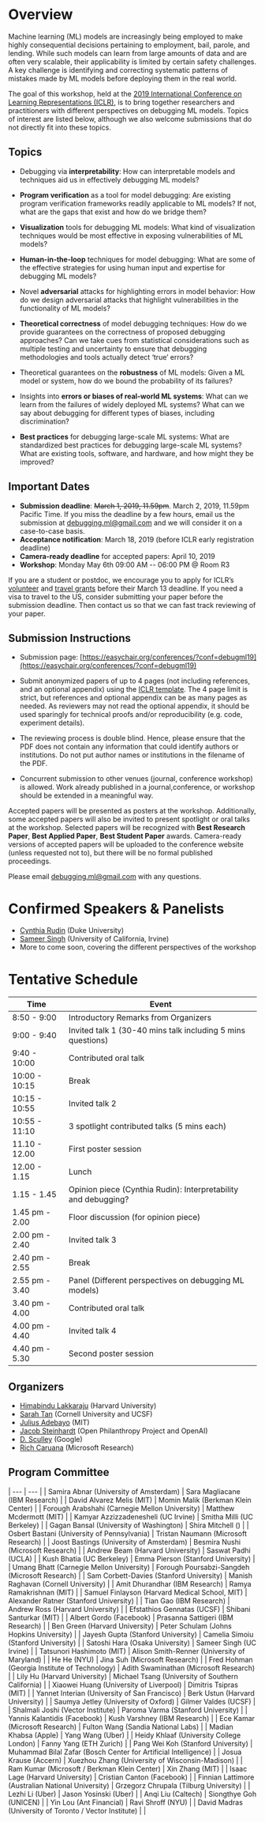 # Overview
Machine learning (ML) models are increasingly being employed to make highly consequential decisions pertaining to employment, bail, parole, and lending. While such models can learn from large amounts of data and are often very scalable, their applicability is limited by certain safety challenges. A key challenge is identifying and correcting systematic patterns of mistakes made by ML models before deploying them in the real world.

The goal of this workshop, held at the [2019 International Conference on Learning Representations (ICLR)](https://iclr.cc/), is to bring together researchers and practitioners with different perspectives on debugging ML models. Topics of interest are listed below, although we also welcome submissions that do not directly fit into these topics.

## Topics
- Debugging via **interpretability**: How can interpretable models and techniques aid us in effectively debugging ML models?

- **Program verification** as a tool for model debugging: Are existing program verification frameworks readily applicable to ML models? If not, what are the gaps that exist and how do we bridge them?

- **Visualization** tools for debugging ML models: What kind of visualization techniques would be most effective in exposing vulnerabilities of ML models?

- **Human-in-the-loop** techniques for model debugging: What are some of the effective strategies for using human input and expertise for debugging ML models?

- Novel **adversarial** attacks for highlighting errors in model behavior: How do we design adversarial attacks that highlight vulnerabilities in the functionality of ML models?

- **Theoretical correctness** of model debugging techniques: How do we provide guarantees on the correctness of proposed debugging approaches? Can we take cues from statistical considerations such as multiple testing and uncertainty to ensure that debugging methodologies and tools actually detect ‘true’ errors?

- Theoretical guarantees on the **robustness** of ML models: Given a ML model or system, how do we bound the probability of its failures?

- Insights into **errors or biases of real-world ML systems**: What can we learn from the failures of widely deployed ML systems? What can we say about debugging for different types of biases, including discrimination? 

- **Best practices** for debugging large-scale ML systems: What are standardized best practices for debugging large-scale ML systems? What are existing tools, software, and hardware, and how might they be improved? 

## Important Dates
- **Submission deadline**: ~~March 1, 2019, 11.59pm~~. March 2, 2019, 11.59pm Pacific Time. If you miss the deadline by a few hours, email us the submission at debugging.ml@gmail.com and we will consider it on a case-to-case basis. 
- **Acceptance notification**: March 18, 2019 (before ICLR early registration deadline)
- **Camera-ready deadline** for accepted papers: April 10, 2019
- **Workshop**: Monday May 6th 09:00 AM -- 06:00 PM @ Room R3

If you are a student or postdoc, we encourage you to apply for ICLR’s [volunteer](https://iclr.cc/accounts/login/?next=/Volunteers/volunteerapplication) and [travel grants](https://iclr.cc/accounts/login/?next=/TravelApplication) before their March 13 deadline. If you need a visa to travel to the US, consider submitting your paper before the submission deadline. Then contact us so that we can fast track reviewing of your paper. 

## Submission Instructions
- Submission page: [https://easychair.org/conferences/?conf=debugml19](https://easychair.org/conferences/?conf=debugml19)

- Submit anonymized papers of up to 4 pages (not including references, and an optional appendix) using the [ICLR template](https://iclr.cc/Conferences/2019/CallForPapers). The 4 page limit is strict, but references and optional appendix can be as many pages as needed. As reviewers may not read the optional appendix, it should be used sparingly for technical proofs and/or reproducibility (e.g. code, experiment details). 

- The reviewing process is double blind. Hence, please ensure that the PDF does not contain any information that could identify authors or institutions. Do not put author names or institutions in the filename of the PDF. 

- Concurrent submission to other venues (journal, conference workshop) is allowed. Work already published in a journal,conference, or workshop should be extended in a meaningful way. 

Accepted papers will be presented as posters at the workshop. Additionally, some accepted papers will also be invited to present spotlight or oral talks at the workshop. Selected papers will be recognized with **Best Research Paper**, **Best Applied Paper**, **Best Student Paper** awards. Camera-ready versions of accepted papers will be uploaded to the conference website (unless requested not to), but there will be no formal published proceedings. 

Please email [debugging.ml@gmail.com](mailto:debugging.ml@gmail.com) with any questions.

# Confirmed Speakers & Panelists
- [Cynthia Rudin](https://users.cs.duke.edu/~cynthia/) (Duke University)
- [Sameer Singh](http://sameersingh.org/) (University of California, Irvine)
- More to come soon, covering the different perspectives of the workshop

# Tentative Schedule

| Time | Event |
| --- | --- |
| 8:50 - 9:00 | Introductory Remarks from Organizers |
| 9:00 - 9:40 | Invited talk 1 (30-40 mins talk including 5 mins questions) |
| 9:40 - 10:00 | Contributed oral talk |
| 10:00 - 10:15 | Break |
| 10:15 - 10:55 | Invited talk 2 |
| 10:55 - 11:10 | 3 spotlight contributed talks (5 mins each) |
| 11.10 - 12.00 | First poster session |
| 12.00 - 1.15 | Lunch |
| 1.15 - 1.45 | Opinion piece (Cynthia Rudin): Interpretability and debugging? | 
| 1.45 pm - 2.00 | Floor discussion (for opinion piece) | 
| 2.00 pm - 2.40 | Invited talk 3 |
| 2.40 pm - 2.55 | Break |
| 2.55 pm - 3.40 | Panel (Different perspectives on debugging ML models) |
| 3.40 pm - 4.00 | Contributed oral talk |
| 4.00 pm - 4.40 | Invited talk 4 |
| 4.40 pm - 5.30 | Second poster session |

## Organizers
- [Himabindu Lakkaraju](https://web.stanford.edu/~himalv/) (Harvard University)
- [Sarah Tan](https://shftan.github.io/) (Cornell University and UCSF)
- [Julius Adebayo](http://juliusadebayo.com/) (MIT)
- [Jacob Steinhardt](https://cs.stanford.edu/~jsteinhardt/) (Open Philanthropy Project and OpenAI)
- [D. Sculley](https://www.eecs.tufts.edu/~dsculley/) (Google)
- [Rich Caruana](https://www.microsoft.com/en-us/research/people/rcaruana/) (Microsoft Research)

## Program Committee

| --- | --- |
| Samira Abnar (University of Amsterdam) | Sara Magliacane (IBM Research) |
| David Alvarez Melis (MIT) | Momin Malik (Berkman Klein Center) |
| Forough Arabshahi (Carnegie Mellon University) | Matthew Mcdermott (MIT) |
| Kamyar Azzizzadenesheli (UC Irvine) | Smitha Milli (UC Berkeley) |
| Gagan Bansal (University of Washington) | Shira Mitchell () |
| Osbert Bastani (University of Pennsylvania) | Tristan Naumann (Microsoft Research) |
| Joost Bastings (University of Amsterdam) | Besmira Nushi (Microsoft Research) |
| Andrew Beam (Harvard University) | Saswat Padhi (UCLA) |
| Kush Bhatia (UC Berkeley) | Emma Pierson (Stanford University) |
| Umang Bhatt (Carnegie Mellon University) | Forough Poursabzi-Sangdeh (Microsoft Research) |
| Sam Corbett-Davies (Stanford University) | Manish Raghavan (Cornell University) |
| Amit Dhurandhar (IBM Research) | Ramya Ramakrishnan (MIT) |
| Samuel Finlayson (Harvard Medical School, MIT) | Alexander Ratner (Stanford University) |
| Tian Gao (IBM Research) | Andrew Ross (Harvard University) |
| Efstathios Gennatas (UCSF) | Shibani Santurkar (MIT) |
| Albert Gordo (Facebook) | Prasanna Sattigeri (IBM Research) |
| Ben Green (Harvard University) | Peter Schulam (Johns Hopkins University) |
| Jayesh Gupta (Stanford University) | Camelia Simoiu (Stanford University) |
| Satoshi Hara (Osaka University) | Sameer Singh (UC Irvine) |
| Tatsunori Hashimoto (MIT) | Alison Smith-Renner (University of Maryland) |
| He He (NYU) | Jina Suh (Microsoft Research) |
| Fred Hohman (Georgia Institute of Technology) | Adith Swaminathan (Microsoft Research) |
| Lily Hu (Harvard University) | Michael Tsang (University of Southern California) |
| Xiaowei Huang (University of Liverpool) | Dimitris Tsipras (MIT) |
| Yannet Interian (University of San Francisco) | Berk Ustun (Harvard University) |
| Saumya Jetley (University of Oxford) | Gilmer Valdes (UCSF) |
| Shalmali Joshi (Vector Institute) | Paroma Varma (Stanford University) |
| Yannis Kalantidis (Facebook) | Kush Varshney (IBM Research) |
| Ece Kamar (Microsoft Research) | Fulton Wang (Sandia National Labs) |
| Madian Khabsa (Apple) | Yang Wang (Uber) |
| Heidy Khlaaf (University College London) | Fanny Yang (ETH Zurich) |
| Pang Wei Koh (Stanford University) | Muhammad Bilal Zafar (Bosch Center for Artificial Intelligence) |
| Josua Krause (Accern) | Xuezhou Zhang (University of Wisconsin-Madison) |
| Ram Kumar (Microsoft / Berkman Klein Center) | Xin Zhang (MIT) |
| Isaac Lage (Harvard University) | Cristian Canton (Facebook) |
| Finnian Lattimore (Australian National University) | Grzegorz Chrupala (Tilburg University) |
| Lezhi Li (Uber) | Jason Yosinski (Uber) |
| Anqi Liu (Caltech) | Siongthye Goh (UNICEN) |
| Yin Lou (Ant Financial) | Ravi Shroff (NYU) |
| David Madras (University of Toronto / Vector Institute) |  |
